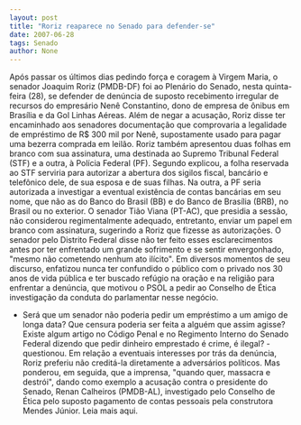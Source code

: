 ```yaml
---
layout: post
title: "Roriz reaparece no Senado para defender-se"
date: 2007-06-28
tags: Senado
author: None
---
```

Ap&oacute;s passar os &uacute;ltimos dias pedindo for&ccedil;a e coragem &agrave; Virgem Maria, o senador Joaquim Roriz (PMDB-DF) foi ao Plen&aacute;rio do Senado, nesta quinta-feira (28), se defender de den&uacute;ncia de suposto recebimento irregular de recursos do empres&aacute;rio Nen&ecirc; Constantino, dono de empresa de &ocirc;nibus em Bras&iacute;lia e da Gol Linhas A&eacute;reas. Al&eacute;m de negar a acusa&ccedil;&atilde;o, Roriz disse ter encaminhado aos senadores documenta&ccedil;&atilde;o que comprovaria a legalidade de empr&eacute;stimo de R$ 300 mil por Nen&ecirc;, supostamente usado para pagar uma bezerra comprada em leil&atilde;o.
Roriz tamb&eacute;m apresentou duas folhas em branco com sua assinatura, uma destinada ao Supremo Tribunal Federal (STF) e a outra, &agrave; Pol&iacute;cia Federal (PF). Segundo explicou, a folha reservada ao STF serviria para autorizar a abertura dos sigilos fiscal, banc&aacute;rio e telef&ocirc;nico dele, de sua esposa e de suas filhas. Na outra, a PF seria autorizada a investigar a eventual exist&ecirc;ncia de contas banc&aacute;rias em seu nome, que n&atilde;o as do Banco do Brasil (BB) e do Banco de Bras&iacute;lia (BRB), no Brasil ou no exterior. O senador Ti&atilde;o Viana (PT-AC), que presidia a sess&atilde;o, n&atilde;o considerou regimentalmente adequado, entretanto, enviar um papel em branco com assinatura, sugerindo a Roriz que fizesse as autoriza&ccedil;&otilde;es.
O senador pelo Distrito Federal disse n&atilde;o ter feito esses esclarecimentos antes por ter enfrentado um grande sofrimento e se sentir envergonhado, &quot;mesmo n&atilde;o cometendo nenhum ato il&iacute;cito&quot;. Em diversos momentos de seu discurso, enfatizou nunca ter confundido o p&uacute;blico com o privado nos 30 anos de vida p&uacute;blica e ter buscado ref&uacute;gio na ora&ccedil;&atilde;o e na religi&atilde;o para enfrentar a den&uacute;ncia, que motivou o PSOL a pedir ao Conselho de &Eacute;tica investiga&ccedil;&atilde;o da conduta do parlamentar nesse neg&oacute;cio. 
- Ser&aacute; que um senador n&atilde;o poderia pedir um empr&eacute;stimo a um amigo de longa data? Que censura poderia ser feita a algu&eacute;m que assim agisse? Existe algum artigo no C&oacute;digo Penal e no Regimento Interno do Senado Federal dizendo que pedir dinheiro emprestado &eacute; crime, &eacute; ilegal? - questionou. 
Em rela&ccedil;&atilde;o a eventuais interesses por tr&aacute;s da den&uacute;ncia, Roriz preferiu n&atilde;o credit&aacute;-la diretamente a advers&aacute;rios pol&iacute;ticos. Mas ponderou, em seguida, que a imprensa, &quot;quando quer, massacra e destr&oacute;i&quot;, dando como exemplo a acusa&ccedil;&atilde;o contra o presidente do Senado, Renan Calheiros (PMDB-AL), investigado pelo Conselho de &Eacute;tica pelo suposto pagamento de contas pessoais pela construtora Mendes J&uacute;nior. 
Leia mais aqui.
 